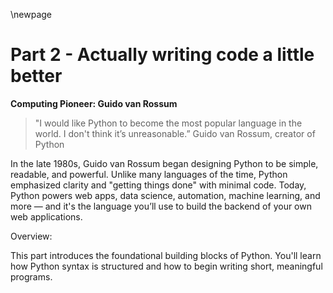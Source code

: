 \newpage

# Part 2 - Actually writing code a little better

**Computing Pioneer: Guido van Rossum**

> "I would like Python to become the most popular language in the world. I don't
> think it’s unreasonable.”
> Guido van Rossum, creator of Python

In the late 1980s, Guido van Rossum began designing Python to be simple,
readable, and powerful. Unlike many languages of the time, Python emphasized
clarity and "getting things done" with minimal code. Today, Python powers web
apps, data science, automation, machine learning, and more — and it's the
language you’ll use to build the backend of your own web applications.

Overview:

This part introduces the foundational building blocks of Python. You'll learn
how Python syntax is structured and how to begin writing short, meaningful
programs.
